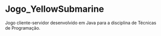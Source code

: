 # Jogo_YellowSubmarine
Jogo cliente-servidor desenvolvido em Java para a disciplina de Técnicas de Programação.
